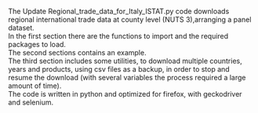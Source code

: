 The Update Regional_trade_data_for_Italy_ISTAT.py code downloads regional international trade data at county level (NUTS 3),arranging a panel dataset.<br/>
In the first section there are the functions to import and the required packages to load. <br/>
The second sections contains an example. <br/>
The third section includes some utilities, to download multiple countries, years and products, using csv files as a backup, in order to stop and resume the download (with several variables the process required a large amount of time).  <br/>
The code is written in python and optimized for firefox, with geckodriver and selenium. 
